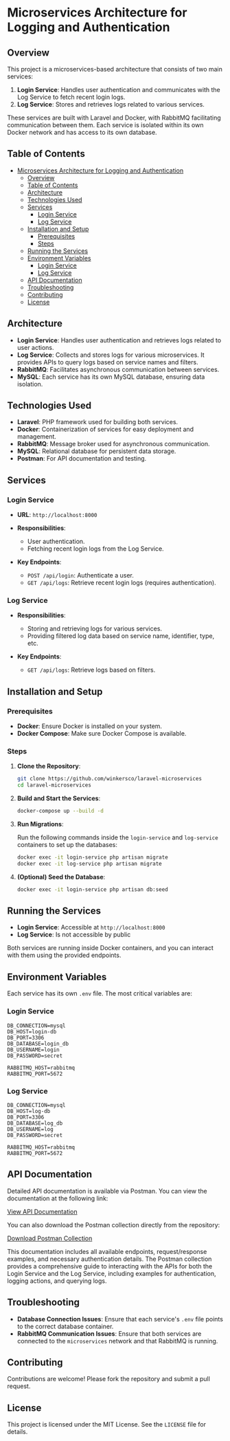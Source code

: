 
# Microservices Architecture for Logging and Authentication

## Overview

This project is a microservices-based architecture that consists of two main services:

1. **Login Service**: Handles user authentication and communicates with the Log Service to fetch recent login logs.
2. **Log Service**: Stores and retrieves logs related to various services.

These services are built with Laravel and Docker, with RabbitMQ facilitating communication between them. Each service is isolated within its own Docker network and has access to its own database.

## Table of Contents

- [Microservices Architecture for Logging and Authentication](#microservices-architecture-for-logging-and-authentication)
  - [Overview](#overview)
  - [Table of Contents](#table-of-contents)
  - [Architecture](#architecture)
  - [Technologies Used](#technologies-used)
  - [Services](#services)
    - [Login Service](#login-service)
    - [Log Service](#log-service)
  - [Installation and Setup](#installation-and-setup)
    - [Prerequisites](#prerequisites)
    - [Steps](#steps)
  - [Running the Services](#running-the-services)
  - [Environment Variables](#environment-variables)
    - [Login Service](#login-service-1)
    - [Log Service](#log-service-1)
  - [API Documentation](#api-documentation)
  - [Troubleshooting](#troubleshooting)
  - [Contributing](#contributing)
  - [License](#license)

## Architecture

- **Login Service**: Handles user authentication and retrieves logs related to user actions.
- **Log Service**: Collects and stores logs for various microservices. It provides APIs to query logs based on service names and filters.
- **RabbitMQ**: Facilitates asynchronous communication between services.
- **MySQL**: Each service has its own MySQL database, ensuring data isolation.

## Technologies Used

- **Laravel**: PHP framework used for building both services.
- **Docker**: Containerization of services for easy deployment and management.
- **RabbitMQ**: Message broker used for asynchronous communication.
- **MySQL**: Relational database for persistent data storage.
- **Postman**: For API documentation and testing.

## Services

### Login Service

- **URL**: `http://localhost:8000`
- **Responsibilities**:
  - User authentication.
  - Fetching recent login logs from the Log Service.
  
- **Key Endpoints**:
  - `POST /api/login`: Authenticate a user.
  - `GET /api/logs`: Retrieve recent login logs (requires authentication).

### Log Service

- **Responsibilities**:
  - Storing and retrieving logs for various services.
  - Providing filtered log data based on service name, identifier, type, etc.
  
- **Key Endpoints**:
  - `GET /api/logs`: Retrieve logs based on filters.

## Installation and Setup

### Prerequisites

- **Docker**: Ensure Docker is installed on your system.
- **Docker Compose**: Make sure Docker Compose is available.

### Steps

1. **Clone the Repository**:

    ```bash
    git clone https://github.com/winkersco/laravel-microservices
    cd laravel-microservices
    ```

2. **Build and Start the Services**:

    ```bash
    docker-compose up --build -d
    ```

3. **Run Migrations**:

    Run the following commands inside the `login-service` and `log-service` containers to set up the databases:

    ```bash
    docker exec -it login-service php artisan migrate
    docker exec -it log-service php artisan migrate
    ```

4. **(Optional) Seed the Database**:

    ```bash
    docker exec -it login-service php artisan db:seed
    ```

## Running the Services

- **Login Service**: Accessible at `http://localhost:8000`
- **Log Service**: Is not accessible by public

Both services are running inside Docker containers, and you can interact with them using the provided endpoints.

## Environment Variables

Each service has its own `.env` file. The most critical variables are:

### Login Service

```env
DB_CONNECTION=mysql
DB_HOST=login-db
DB_PORT=3306
DB_DATABASE=login_db
DB_USERNAME=login
DB_PASSWORD=secret

RABBITMQ_HOST=rabbitmq
RABBITMQ_PORT=5672
```

### Log Service

```env
DB_CONNECTION=mysql
DB_HOST=log-db
DB_PORT=3306
DB_DATABASE=log_db
DB_USERNAME=log
DB_PASSWORD=secret 

RABBITMQ_HOST=rabbitmq
RABBITMQ_PORT=5672
```

## API Documentation

Detailed API documentation is available via Postman. You can view the documentation at the following link:

[View API Documentation](https://documenter.getpostman.com/view/37527411/2sA3s7i8Pv)

You can also download the Postman collection directly from the repository:

[Download Postman Collection](docs/Login.postman_collection.json)

This documentation includes all available endpoints, request/response examples, and necessary authentication details. The Postman collection provides a comprehensive guide to interacting with the APIs for both the Login Service and the Log Service, including examples for authentication, logging actions, and querying logs.

## Troubleshooting

- **Database Connection Issues**: Ensure that each service's `.env` file points to the correct database container.
- **RabbitMQ Communication Issues**: Ensure that both services are connected to the `microservices` network and that RabbitMQ is running.

## Contributing

Contributions are welcome! Please fork the repository and submit a pull request.

## License

This project is licensed under the MIT License. See the `LICENSE` file for details.

